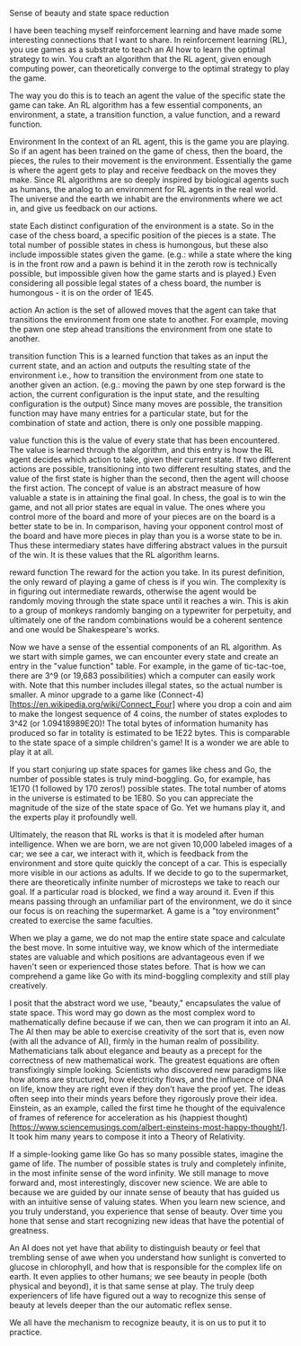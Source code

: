 Sense of beauty and state space reduction

I have been teaching myself reinforcement learning and have made some interesting connections that I want to share. In reinforcement learning (RL), you use games as a substrate to teach an AI how to learn the optimal strategy to win. You craft an algorithm that the RL agent, given enough computing power, can theoretically converge to the optimal strategy to play the game. 

The way you do this is to teach an agent the value of the specific state the game can take. An RL algorithm has a few essential components, an environment, a state, a transition function, a value function, and a reward function. 


Environment
In the context of an RL agent, this is the game you are playing. So if an agent has been trained on the game of chess, then the board, the pieces, the rules to their movement is the environment. Essentially the game is where the agent gets to play and receive feedback on the moves they make. 
Since RL algorithms are so deeply inspired by biological agents such as humans, the analog to an environment for RL agents in the real world. The universe and the earth we inhabit are the environments where we act in, and give us feedback on our actions. 

state 
Each distinct configuration of the environment is a state. So in the case of the chess board, a specific position of the pieces is a state. The total number of possible states in chess is humongous, but these also include impossible states given the game. (e.g.: while a state where the king is in the front row and a pawn is behind it in the zeroth row is technically possible, but impossible given how the game starts and is played.)
Even considering all possible legal states of a chess board, the number is humongous - it is on the order of 1E45.

action
An action is the set of allowed moves that the agent can take that transitions the environment from one state to another. For example, moving the pawn one step ahead transitions the environment from one state to another. 

transition function 
This is a learned function that takes as an input the current state, and an action and outputs the resulting state of the environment i.e., how to transition the environment from one state to another given an action. (e.g.: moving the pawn by one step forward is the action, the current configuration is the input state, and the resulting configuration is the output)
Since many moves are possible, the transition function may have many entries for a particular state, but for the combination of state and action, there is only one possible mapping.

value function 
this is the value of every state that has been encountered. The value is learned through the algorithm, and this entry is how the RL agent decides which action to take, given their current state. If two different actions are possible, transitioning into two different resulting states, and the value of the first state is higher than the second, then the agent will choose the first action. 
The concept of value is an abstract measure of how valuable a state is in attaining the final goal. In chess, the goal is to win the game, and not all prior states are equal in value. The ones where you control more of the board and more of your pieces are on the board is a better state to be in. In comparison, having your opponent control most of the board and have more pieces in play than you is a worse state to be in. Thus these intermediary states have differing abstract values in the pursuit of the win. It is these values that the RL algorithm learns. 

reward function
The reward for the action you take. In its purest definition, the only reward of playing a game of chess is if you win. The complexity is in figuring out intermediate rewards, otherwise the agent would be randomly moving through the state space until it reaches a win. This is akin to a group of monkeys randomly banging on a typewriter for perpetuity, and ultimately one of the random combinations would be a coherent sentence and one would be Shakespeare's works. 

Now we have a sense of the essential components of an RL algorithm. As we start with simple games, we can encounter every state and create an entry in the "value function" table. For example, in the game of tic-tac-toe, there are 3^9 (or 19,683 possibilities) which a computer can easily work with. Note that this number includes illegal states, so the actual number is smaller. A minor upgrade to a game like (Connect-4)[https://en.wikipedia.org/wiki/Connect_Four] where you drop a coin and aim to make the longest sequence of 4 coins, the number of states explodes to 3^42 (or 1.09418989E20)! The total bytes of information humanity has produced so far in totality is estimated to be 1E22 bytes. This is comparable to the state space of a simple children's game! It is a wonder we are able to play it at all. 

If you start conjuring up state spaces for games like chess and Go, the number of possible states is truly mind-boggling. Go, for example, has 1E170 (1 followed by 170 zeros!) possible states. The total number of atoms in the universe is estimated to be 1E80. So you can appreciate the magnitude of the size of the state space of Go. Yet we humans play it, and the experts play it profoundly well. 

Ultimately, the reason that RL works is that it is modeled after human intelligence. When we are born, we are not given 10,000 labeled images of a car; we see a car, we interact with it, which is feedback from the environment and store quite quickly the concept of a car. This is especially more visible in our actions as adults. If we decide to go to the supermarket, there are theoretically infinite number of microsteps we take to reach our goal. If a particular road is blocked, we find a way around it. Even if this means passing through an unfamiliar part of the environment, we do it since our focus is on reaching the supermarket. A game is a "toy environment" created to exercise the same faculties. 

When we play a game, we do not map the entire state space and calculate the best move. In some intuitive way, we know which of the intermediate states are valuable and which positions are advantageous even if we haven't seen or experienced those states before. That is how we can comprehend a game like Go with its mind-boggling complexity and still play creatively. 

I posit that the abstract word we use, "beauty," encapsulates the value of state space. This word may go down as the most complex word to mathematically define because if we can, then we can program it into an AI. The AI then may be able to exercise creativity of the sort that is, even now (with all the advance of AI), firmly in the human realm of possibility. Mathematicians talk about elegance and beauty as a precept for the correctness of new mathematical work. The greatest equations are often transfixingly simple looking. Scientists who discovered new paradigms like how atoms are structured, how electricity flows, and the influence of DNA on life, know they are right even if they don't have the proof yet. The ideas often seep into their minds years before they rigorously prove their idea. Einstein, as an example, called the first time he thought of the equivalence of frames of reference for acceleration as his (happiest thought)[https://www.sciencemusings.com/albert-einsteins-most-happy-thought/]. It took him many years to compose it into a Theory of Relativity. 

If a simple-looking game like Go has so many possible states, imagine the game of life. The number of possible states is truly and completely infinite, in the most infinite sense of the word infinity. We still manage to move forward and, most interestingly, discover new science. We are able to because we are guided by our innate sense of beauty that has guided us with an intuitive sense of valuing states. When you learn new science, and you truly understand, you experience that sense of beauty. Over time you hone that sense and start recognizing new ideas that have the potential of greatness. 

An AI does not yet have that ability to distinguish beauty or feel that trembling sense of awe when you understand how sunlight is converted to glucose in chlorophyll, and how that is responsible for the complex life on earth. It even applies to other humans; we see beauty in people (both physical and beyond), it is that same sense at play. The truly deep experiencers of life have figured out a way to recognize this sense of beauty at levels deeper than the our automatic reflex sense. 

We all have the mechanism to recognize beauty, it is on us to put it to practice. 

